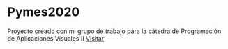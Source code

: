 # Pymes2020
Proyecto creado con mi grupo de trabajo para la cátedra de Programación de Aplicaciones Visuales II
[Visitar](https://pymes2020-74914.stackblitz.io)
